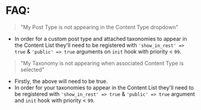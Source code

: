 # FAQ:

> "My Post Type is not appearing in the Content Type dropdown" 

- In order for a custom post type and attached taxonomies to appear in the Content List they'll need to be registered with `'show_in_rest' => true` & `'public' => true` arguments on `init` hook with priority < `99`.

> "My Taxonomy is not appearing when associated Content Type is selected" 

- Firstly, the above will need to be true.  
- In order for your taxonomies to appear in the Content List they'll need to be registered with `'show_in_rest' => true` & `'public' => true` argument and `init` hook with priority < `99`.